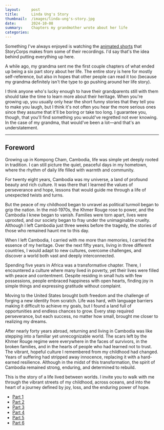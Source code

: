 ```yaml
---
layout:     post
title:      Linda Ung's Story
thumbnail:  /images/linda-ung's-story.jpg
date:       2024-10-08
summary:    Chapters my grandmother wrote about her life
categories:
---
```

Something I've always enjoyed is watching the <a href="https://storycorps.org/animation/no-more-questions/" target="_blank">animated shorts</a> that StoryCorps makes from some of their recordings. I'd say that's the idea behind putting everything up here. 

A while ago, my grandma sent me the first couple chapters of what ended up being a six part story about her life. The entire story is here for mostly self-reference, but also in hopes that other people can read it too (because my grandma definitely isn't the type to go pushing around her life story). 

I think anyone who's lucky enough to have their grandparents still with them should take the time to learn more about their heritage. When you're growing up, you usually only hear the short funny stories that they tell you to make you laugh, but I think it's not often you hear the more serious ones since they assume that it'll be boring or take too long. I guarantee you, though, that you'll find something you would've regretted not ever knowing. In the case of my grandma, that would've been a lot—and that's an understatement.

---

## Foreword

<!-- Put flags here to click on -->

Growing up in Kompong Cham, Cambodia, life was simple yet deeply rooted in tradition. I can still picture the quiet, peaceful days in my hometown, where the rhythm of daily life filled with warmth and community.

For twenty eight years, Cambodia was my universe, a land of profound beauty and rich culture. It was there that I learned the values of perseverance and hope, lessons that would guide me through a life of unexpected twists and turns.

But the peace of my childhood began to unravel as political turmoil began to grip the nation. In the mid-1970s, the Khmer Rouge rose to power, and the Cambodia I knew began to vanish. Families were torn apart, lives were uprooted, and our society began to fray under the unimaginable cruelty. Although I left Cambodia just three weeks before the tragedy, the stories of those who remained haunt me to this day.

When I left Cambodia, I carried with me more than memories, I carried the essence of my heritage. Over the next fifty years, living in three different countries, I would adapt to new cultures, overcome challenges, and discover a world both vast and deeply interconnected.

Spending five years in Africa was a transformative chapter. There, I encountered a culture where many lived in poverty, yet their lives were filled with peace and contentment. Despite residing in small huts with few possessions, people embraced happiness with open hearts, finding joy in simple things and expressing gratitude without complaint.

Moving to the United States brought both freedom and the challenge of forging a new identity from scratch. Life was hard, with language barriers making it difficult to achieve my goals, but I found a land full of opportunities and endless chances to grow. Every step required perseverance, but each success, no matter how small, brought me closer to realizing my dreams.

After nearly forty years abroad, returning and living in Cambodia was like stepping into a familiar yet unrecognizable world. The scars left by the Khmer Rouge regime were everywhere in the faces of survivors, in the broken families, and in the hearts of people who had learned not to trust. The vibrant, hopeful culture I remembered from my childhood had changed. Years of suffering had stripped away innocence, replacing it with a hard-earned resilience. Although in the midst of this transformation, the spirit of Cambodia remained strong, enduring, and determined to rebuild.

This is the story of a life lived between worlds. I invite you to walk with me through the vibrant streets of my childhood, across oceans, and into the heart of a journey defined by joy, loss, and the enduring power of hope.

- [Part 1](/2024/10/08/chapter-1)
- [Part 2](/2024/10/08/chapter-2)
- [Part 3](/2024/10/08/chapter-3)
- [Part 4](/2024/10/08/chapter-4)
- [Part 5](/2024/10/08/chapter-5)
- [Part 6](/2024/10/08/chapter-6)